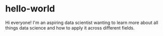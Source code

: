# hello-world
Hi everyone!
I'm an aspiring data scientist wanting to learn more about all things data science and how to apply it across different fields.
